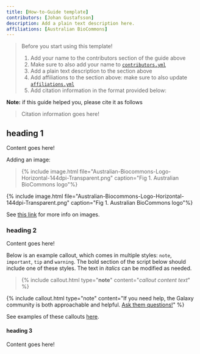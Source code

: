 ```yaml
---
title: [How-to-Guide template]
contributors: [Johan Gustafsson]
description: Add a plain text description here.
affiliations: [Australian BioCommons]
---
```


> Before you start using this template!
> 1. Add your name to the contributors section of the guide above
> 2. Make sure to also add your name to [`contributors.yml`](_data/contributors.yml)
> 3. Add a plain text description to the section above
> 4. Add affiliations to the section above: make sure to also update [`affiliations.yml`](_data/affiliations.yml)
> 5. Add citation information in the format provided below:

**Note:** if this guide helped you, please cite it as follows
> Citation information goes here!

## heading 1

Content goes here!

Adding an image:

>{% include image.html file="Australian-Biocommons-Logo-Horizontal-144dpi-Transparent.png" caption="Fig 1. Australian BioCommons logo"%}

{% include image.html file="Australian-Biocommons-Logo-Horizontal-144dpi-Transparent.png" caption="Fig 1. Australian BioCommons logo"%}

See [this link](https://elixir-belgium.github.io/elixir-toolkit-theme/markdown_cheat_sheet#images) for more info on images.

### heading 2

Content goes here!

Below is an example callout, which comes in multiple styles: `note`, `important`, `tip` and `warning`.
The bold section of the script below should include one of these styles. The text in *italics* can be modified as needed.
        
>{% include callout.html type="**note**" content="*callout content text*" %}

{% include callout.html type="note" content="If you need help, the Galaxy community is both approachable and helpful. [Ask them questions!](https://help.galaxyproject.org/)" %}

See examples of these callouts [here](https://elixir-belgium.github.io/elixir-toolkit-theme/markdown_cheat_sheet#message-boxes).

#### heading 3

Content goes here!
